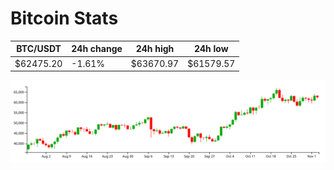 # Bitcoin Stats

BTC/USDT|24h change|24h high|24h low|
|---|---|---|---|
|$62475.20|-1.61%|$63670.97|$61579.57|

<img src="./chart.svg">
